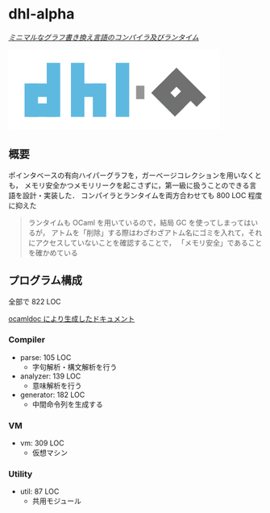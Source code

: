 # dhl-alpha

[_ミニマルなグラフ書き換え言語のコンパイラ及びランタイム_](https://github.com/sano-jin/dhl-alpha)

[![logo](./DHL-logo-alpha.svg)](https://github.com/sano-jin/dhl-alpha)


## 概要
ポインタベースの有向ハイパーグラフを，ガーベージコレクションを用いなくとも，
メモリ安全かつメモリリークを起こさずに，第一級に扱うことのできる言語を設計・実装した．
コンパイラとランタイムを両方合わせても 800 LOC 程度に抑えた

> ランタイムも OCaml を用いているので，結局 GC を使ってしまってはいるが，
> アトムを「削除」する際はわざわざアトム名にゴミを入れて，それにアクセスしていないことを確認することで，
> 「メモリ安全」であることを確かめている


## プログラム構成

全部で 822 LOC

[ocamldoc により生成したドキュメント](https://sano-jin.github.io/dhl-alpha/ocamldoc/dhl/index.html)


### Compiler

- parse: 105 LOC
    - 字句解析・構文解析を行う
- analyzer: 139 LOC
    - 意味解析を行う
- generator: 182 LOC
    - 中間命令列を生成する

### VM
- vm: 309 LOC
    - 仮想マシン

### Utility
- util: 87 LOC
    - 共用モジュール




